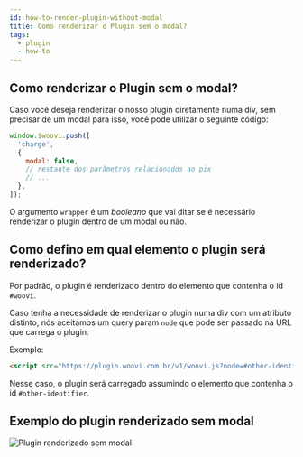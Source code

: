 ```yaml
---
id: how-to-render-plugin-without-modal
title: Como renderizar o Plugin sem o modal?
tags:
  - plugin
  - how-to
---
```


## Como renderizar o Plugin sem o modal?

Caso você deseja renderizar o nosso plugin diretamente numa div, sem precisar de um modal para isso, você pode
utilizar o seguinte código:

```jsx
window.$woovi.push([
  'charge',
  {
    modal: false,
    // restante dos parâmetros relacionados ao pix
    // ...
  },
]);
```

O argumento `wrapper` é um _booleano_ que vai ditar se é necessário renderizar o plugin dentro de um modal ou não.

## Como defino em qual elemento o plugin será renderizado?

Por padrão, o plugin é renderizado dentro do elemento que contenha o id `#woovi`.

Caso tenha a necessidade de renderizar o plugin numa div com um atributo distinto, nós aceitamos um
query param `node` que pode ser passado na URL que carrega o plugin.

Exemplo:

```html
<script src="https://plugin.woovi.com.br/v1/woovi.js?node=#other-identifier" allow="clipboard-read; clipboard-write"></script>
```

Nesse caso, o plugin será carregado assumindo o elemento que contenha o id `#other-identifier`.

## Exemplo do plugin renderizado sem modal

![Plugin renderizado sem modal](./__assets__/plugin-screenshot-without-modal.png)
